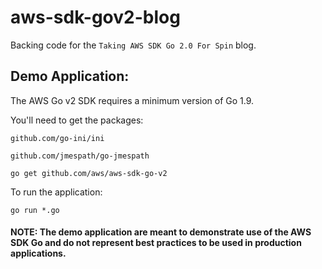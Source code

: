 # aws-sdk-gov2-blog
Backing code for the `Taking AWS SDK Go 2.0 For Spin` blog.


## Demo Application:

The AWS Go v2 SDK requires a minimum version of Go 1.9.

You'll need to get the packages:

`github.com/go-ini/ini`

`github.com/jmespath/go-jmespath`

`go get github.com/aws/aws-sdk-go-v2`


To run the application:

`go run *.go`

#### NOTE: The demo application are meant to demonstrate use of the AWS SDK Go and do not represent best practices to be used in production applications.
